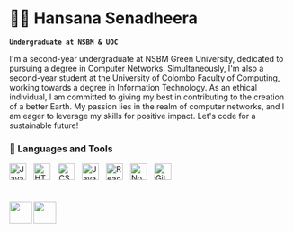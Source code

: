 # 🏄‍♂️ Hansana Senadheera

**`Undergraduate at NSBM & UOC`**

I'm a second-year undergraduate at NSBM Green University, dedicated to pursuing a degree in Computer Networks. Simultaneously, I'm also a second-year student at the University of Colombo Faculty of Computing, working towards a degree in Information Technology. As an ethical individual, I am committed to giving my best in contributing to the creation of a better Earth. My passion lies in the realm of computer networks, and I am eager to leverage my skills for positive impact. Let's code for a sustainable future!

  



### 🧰 Languages and Tools

<img align="left" alt="Java" width="30px" style="padding-right:10px;" src="https://cdn.jsdelivr.net/gh/devicons/devicon/icons/java/java-original.svg"/>
<img align="left" alt="HTML" width="30px" style="padding-right:10px;" src="https://cdn.jsdelivr.net/gh/devicons/devicon/icons/html5/html5-plain.svg" />
<img align="left" alt="CSS" width="30px" style="padding-right:10px;" src="https://cdn.jsdelivr.net/gh/devicons/devicon/icons/css3/css3-plain.svg" />
<img align="left" alt="JavaScript" width="30px" style="padding-right:10px;" src="https://cdn.jsdelivr.net/gh/devicons/devicon/icons/javascript/javascript-plain.svg" />
<img align="left" alt="React" width="30px" style="padding-right:10px;" src="https://cdn.jsdelivr.net/gh/devicons/devicon/icons/react/react-original.svg" />
<img align="left" alt="NodeJS" width="30px" style="padding-right:10px;" src="https://cdn.jsdelivr.net/gh/devicons/devicon/icons/nodejs/nodejs-original.svg" />
<img align="left" alt="Git" width="30px" style="padding-right:10px;" src="https://cdn.jsdelivr.net/gh/devicons/devicon/icons/git/git-original.svg" />

<br />
<br />
<br />
<br />




<img src = "https://upload.wikimedia.org/wikipedia/en/3/31/Ananda_Crest.png"  height="40px" align="left" />
<img src = "https://www.vhv.rs/dpng/d/372-3721900_transparent-green-design-png-nsbm-green-university-town.png"  height="40px" align="left" />
